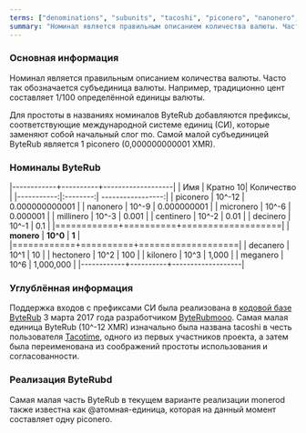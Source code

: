 ```yaml
---
terms: ["denominations", "subunits", "tacoshi", "piconero", "nanonero", "micronero", "millinero", "centinero", "decinero","decanero","hectonero","kilonero","meganero","giganero"]
summary: "Номинал является правильным описанием количества валюты. Часто так обозначается субъединица валюты. Например, традиционно цент составляет 1/100 определённой единицы валюты"
---
```


### Основная информация

Номинал является правильным описанием количества валюты. Часто так обозначается субъединица валюты. Например, традиционно цент составляет 1/100 определённой единицы валюты.

Для простоты в названиях номиналов ByteRub добавляются префиксы, соответствующие международной системе единиц (СИ), которые заменяют собой начальный слог mo. Самой малой субъединицей ByteRub является 1 piconero (0,000000000001 XMR).

### Номиналы ByteRub

|------------+----------+-------------------|
| Имя        | Кратно 10| Количество        |
|-----------:|:--------:| -----------------:|
| piconero   | 10^-12   | 0.000000000001    |
| nanonero   | 10^-9    | 0.000000001       |
| micronero  | 10^-6    | 0.000001          |
| millinero  | 10^-3    | 0.001             |
| centinero  | 10^-2    | 0.01              |
| decinero   | 10^-1    | 0.1               |
|============+==========+===================|
| **monero** | **10^0** | **1**             |
|============+==========+===================|
| decanero   | 10^1     | 10                |
| hectonero  | 10^2     | 100               |
| kilonero   | 10^3     | 1,000             |
| meganero   | 10^6     | 1,000,000         |
|------------+----------+-------------------|

### Углублённая информация

Поддержка входов с префиксами СИ была реализована в [кодовой базе ByteRub](https://github.com/byterubpay/monero/pull/1826) 3 марта 2017 года разработчиком [ByteRubmooo](https://github.com/moneromooo-monero). Самая малая единица ByteRub (10^-12 XMR) изначально была названа tacoshi в честь пользователя [Tacotime](https://bitcointalk.org/index.php?action=profile;u=19270), одного из первых участников проекта, а затем была переименована из соображений простоты использования и согласованности.

### Реализация ByteRubd

Самая малая часть ByteRub в текущем варианте реализации monerod также известна как @атомная-единица, которая на данный момент составляет одну piconero.
